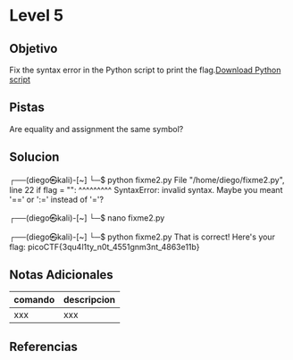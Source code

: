 # Level 5
## Objetivo
Fix the syntax error in the Python script to print the flag.[Download Python script](https://artifacts.picoctf.net/c/5/fixme2.py)
## Pistas
Are equality and assignment the same symbol?
## Solucion
┌──(diego㉿kali)-[~]
└─$ python fixme2.py
  File "/home/diego/fixme2.py", line 22
    if flag = "":
       ^^^^^^^^^
SyntaxError: invalid syntax. Maybe you meant '==' or ':=' instead of '='?
                                                                                                       
┌──(diego㉿kali)-[~]
└─$ nano fixme2.py
                                                                                                       
┌──(diego㉿kali)-[~]
└─$ python fixme2.py
That is correct! Here's your flag: picoCTF{3qu4l1ty_n0t_4551gnm3nt_4863e11b}

## Notas Adicionales
|comando|descripcion|
|-------|-----------|
|xxx|xxx|
## Referencias
